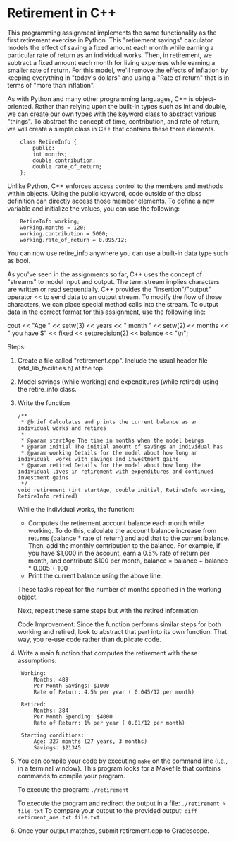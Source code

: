 # Retirement in C++

This programming assignment implements the same functionality as the first 
retirement exercise in Python.  This "retirement savings" calculator models 
the effect of saving a fixed amount each month while earning a particular 
rate of return as an individual works.  Then, in retirement, we subtract a 
fixed amount each month for living expenses while earning a smaller rate of 
return. For this model, we'll remove the effects of inflation by keeping 
everything in "today's dollars" and using a "Rate of return" that is in 
terms of "more than inflation".

As with Python and many other programming languages, C++ is object-oriented.  Rather than relying upon the built-in types such as int and double, we can create our own types with the keyword class to abstract various "things". To abstract the concept of time, contribution, and rate of return, we will create a simple class in C++ that contains these three elements.
```
    class RetireInfo {
        public:
        int months;
        double contribution;
        double rate_of_return;
    };
```
Unlike Python, C++ enforces access control to the members and methods within 
objects.  Using the public keyword, code outside of the class definition can 
directly access those member elements. To define a new variable and 
initialize the values, you can use the following:
```
    RetireInfo working;
    working.months = 120;
    working.contribution = 5000;
    working.rate_of_return = 0.095/12;
```
You can now use retire_info anywhere you can use a built-in data type 
such as bool.

As you've seen in the assignments so far, C++ uses the concept of "streams" 
to model input and output. The term stream implies characters are written 
or read sequentially. C++ provides the "insertion"/"output" operator << to 
send data to an output stream.  To modify the flow of those characters, we 
can place special method calls into the stream.  To output data in the 
correct format for this assignment, use the following line:

cout << "Age " << setw(3) << years << " month " << setw(2) << months << " you have $" << fixed << setprecision(2) << balance << "\n";
 

Steps:
  1. Create a file called "retirement.cpp". Include the usual header file (std_lib_facilities.h) at the top.
  2. Model savings (while working) and expenditures (while retired) using the retire_info class.
  3. Write the function
     ```
     /**
      * @brief Calculates and prints the current balance as an individual works and retires
      *
      * @param startAge The time in months when the model beings
      * @param initial The initial amount of savings an individual has
      * @param working Details for the model about how long an individual  works with savings and investment gains
      * @param retired Details for the model about how long the individual lives in retirement with expenditures and continued investment gains
      */
     void retirement (int startAge, double initial, RetireInfo working, RetireInfo retired) 
     ```
     While the individual works, the function:
       - Computes the retirement account balance each month while working. To do this, 
         calculate the account balance increase from returns (balance * rate of return) 
         and add that to the current balance. Then, add the monthly contribution to the 
         balance. For example, if you have $1,000 in the account, earn a 0.5% rate of 
         return per month, and contribute $100 per month,
         balance = balance + balance * 0.005 + 100
      - Print the current balance using the above line.

     These tasks repeat for the number of months specified in the working object. 
   
     Next, repeat these same steps but with the retired information.
   
     Code Improvement: Since the function performs similar steps for both  working and retired, look to abstract that part into its own function. That way, you re-use code rather than duplicate code.
 

4. Write a main function that computes the retirement with these assumptions:
   ```
    Working:
        Months: 489
        Per Month Savings: $1000
        Rate of Return: 4.5% per year ( 0.045/12 per month)

    Retired:
        Months: 384
        Per Month Spending: $4000
        Rate of Return: 1% per year ( 0.01/12 per month)
    
    Starting conditions:
        Age: 327 months (27 years, 3 months)
        Savings: $21345
    ```
5. You can compile your code by executing `make` on the command line (i.e., in a terminal window). This program looks for a Makefile that contains commands to compile your program.

   To execute the program: `./retirement`

   To execute the program and redirect the output in a file: `./retirement > file.txt`
   To compare your output to the provided output: `diff retirment_ans.txt file.txt`
 
6. Once your output matches,  submit retirement.cpp to Gradescope.